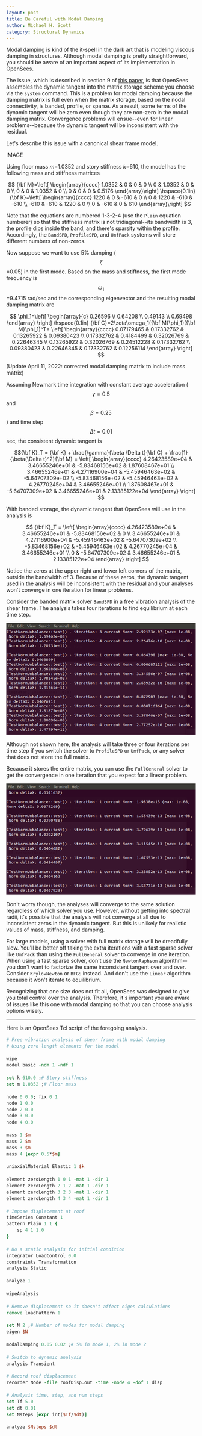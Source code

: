 ```yaml
---
layout: post
title: Be Careful with Modal Damping
author: Michael H. Scott
category: Structural Dynamics
---
```


Modal damping is kind of the it-spell in the dark art that is modeling 
viscous damping in structures. Although modal damping is pretty 
straightforward, you should be aware of an important aspect of its 
implementation in OpenSees.

The issue, which is described in section 9 of [this paper](https://doi.org/10.1002/eqe.2622), is that 
OpenSees assembles the dynamic tangent into the matrix storage scheme 
you choose via the `system` command. This is a problem for modal damping 
because the damping matrix is full even when the matrix storage, based 
on the nodal connectivity, is banded, profile, or sparse. As a result, 
some terms of the dynamic tangent will be zero even though they are 
non-zero in the modal damping matrix. Convergence problems will 
ensue--even for linear problems--because the dynamic tangent will be 
inconsistent with the residual.

Let's describe this issue with a canonical shear frame model.

IMAGE

Using floor mass *m*=1.0352 and story stiffness *k*=610, the 
model has the following mass and stiffness matrices

$$
{\bf M}=\left[ \begin{array}{cccc} 
1.0352 & 0 & 0 & 0 \\ 
0 & 1.0352 & 0 &  0 \\ 
0 & 0 & 1.0352 & 0 \\ 
0 & 0 & 0 & 0.5176 
\end{array}\right] 
\hspace{0.1in} 
{\bf K}=\left[ \begin{array}{cccc} 
1220 & 0 & -610 & 0 \\ 
0 & 1220 & -610 & -610 \\ 
-610 & -610 & 1220 & 0 \\ 
0 & -610 & 0 & 610 
\end{array}\right]
$$

Note that the equations are numbered 1-3-2-4 (use the `Plain` equation 
numberer) so that the stiffness matrix is not tridiagonal--its bandwidth 
is 3, the profile dips inside the band, and there's sparsity within the 
profile. Accordingly, the `BandSPD`, `ProfileSPD`, and `UmfPack` systems 
will store different numbers of non-zeros.

Now suppose we want to use 5% damping ($$\zeta$$=0.05) in the first 
mode. Based on the mass and stiffness, the first mode frequency is 
$$\omega_1$$=9.4715 rad/sec and the corresponding eigenvector and 
the resulting modal damping matrix are

$$
\phi_1=\left[ \begin{array}{c}
0.26596 \\ 0.64208 \\ 0.49143 \\  0.69498
\end{array} \right]
\hspace{0.1in}
{\bf C}=2\zeta\omega_1({\bf M}\phi_1)({\bf M}\phi_1)^T=
\left[ \begin{array}{cccc}
0.07179465 & 0.17332762 & 0.13265922 & 0.09380423 \\
0.17332762 & 0.4184499 & 0.32026769 & 0.22646345 \\
0.13265922 & 0.32026769 & 0.24512228 & 0.17332762 \\
0.09380423 & 0.22646345 & 0.17332762 & 0.12256114
\end{array} \right]
$$

(Update April 11, 2022: corrected modal damping matrix to include mass matrix)

Assuming Newmark time integration with constant average acceleration ($$\gamma=0.5$$ and $$\beta=0.25$$) and time step $$\Delta t=0.01$$ sec, the consistent dynamic tangent is

$${\bf K}_T = {\bf K} + \frac{\gamma}{\beta \Delta t}{\bf C} + \frac{1}{\beta(\Delta t)^2}{\bf M} =
\left[ \begin{array}{cccc}
4.26423589e+04 & 3.46655246e+01 & -5.83468156e+02 & 1.87608467e+01 \\
3.46655246e+01 & 4.27116900e+04 & -5.45946463e+02 & -5.64707309e+02 \\
-5.83468156e+02 & -5.45946463e+02 & 4.26770245e+04 & 3.46655246e+01 \\
1.87608467e+01 & -5.64707309e+02 & 3.46655246e+01 & 2.13385122e+04
\end{array} \right]
$$

With banded storage, the dynamic tangent that OpenSees will use in the analysis is

$$
{\bf K}_T =
\left[ \begin{array}{cccc}
4.26423589e+04 & 3.46655246e+01 & -5.83468156e+02 & 0 \\
3.46655246e+01 & 4.27116900e+04 & -5.45946463e+02 & -5.64707309e+02 \\
-5.83468156e+02 & -5.45946463e+02 & 4.26770245e+04 & 3.46655246e+01 \\  0 &
-5.64707309e+02 & 3.46655246e+01 & 2.13385122e+04
\end{array} \right]
$$

Notice the zeros at the upper right and lower left corners of the matrix, outside the bandwidth of 3. Because of these zeros, the dynamic tangent used in the analysis will be inconsistent with the residual and your analyses won't converge in one iteration for linear problems.

Consider the banded matrix solver `BandSPD` in a free vibration analysis of the shear frame. The analysis takes four iterations to find equilibrium at each time step.

![Modal damping example with BandSPD solver](/assets/images/BandSPD.png)

Although not shown here, the analysis will take three or four iterations per time step if you switch the solver to `ProfileSPD` or `UmfPack`, or any solver that does not store the full matrix.

Because it stores the entire matrix, you can use the `FullGeneral` solver to get the convergence in one iteration that you expect for a linear problem.

![Modal damping example with FullGeneral solver](/assets/images/FullGeneral.png)

Don't worry though, the analyses will converge to the same solution regardless of which solver you use. However, without getting into spectral radii, it's possible that the analysis will not converge at all due to inconsistent zeros in the dynamic tangent. But this is unlikely for realistic values of mass, stiffness, and damping.

For large models, using a solver with full matrix storage will be dreadfully slow. You'll be better off taking the extra iterations with a fast sparse solver like `UmfPack` than using the `FullGeneral` solver to converge in one iteration. When using a fast sparse solver, don't use the `NewtonRaphson` algorithm--you don't want to factorize the same inconsistent tangent over and over. Consider `KrylovNewton` or `BFGS` instead. And don't use the `Linear` algorithm because it won't iterate to equilibrium.

Recognizing that one size does not fit all, OpenSees was designed to give you total control over the analysis. Therefore, it's important you are aware of issues like this one with modal damping so that you can choose analysis options wisely.

---

Here is an OpenSees Tcl script of the foregoing analysis.

```tcl
# Free vibration analysis of shear frame with modal damping
# Using zero length elements for the model

wipe
model basic -ndm 1 -ndf 1

set k 610.0 ;# Story stiffness
set m 1.0352 ;# Floor mass

node 0 0.0; fix 0 1
node 1 0.0
node 2 0.0
node 3 0.0
node 4 0.0

mass 1 $m
mass 2 $m
mass 3 $m
mass 4 [expr 0.5*$m]

uniaxialMaterial Elastic 1 $k

element zeroLength 1 0 1 -mat 1 -dir 1
element zeroLength 2 1 2 -mat 1 -dir 1
element zeroLength 3 2 3 -mat 1 -dir 1
element zeroLength 4 3 4 -mat 1 -dir 1

# Impose displacement at roof
timeSeries Constant 1
pattern Plain 1 1 {
    sp 4 1 1.0
}

# Do a static analysis for initial condition
integrator LoadControl 0.0
constraints Transformation
analysis Static

analyze 1

wipeAnalysis

# Remove displacement so it doesn't affect eigen calculations
remove loadPattern 1

set N 2 ;# Number of modes for modal damping
eigen $N

modalDamping 0.05 0.02 ;# 5% in mode 1, 2% in mode 2

# Switch to dynamic analysis
analysis Transient

# Record roof displacement
recorder Node -file roofDisp.out -time -node 4 -dof 1 disp

# Analysis time, step, and num steps
set Tf 5.0
set dt 0.01
set Nsteps [expr int($Tf/$dt)]

analyze $Nsteps $dt
```
